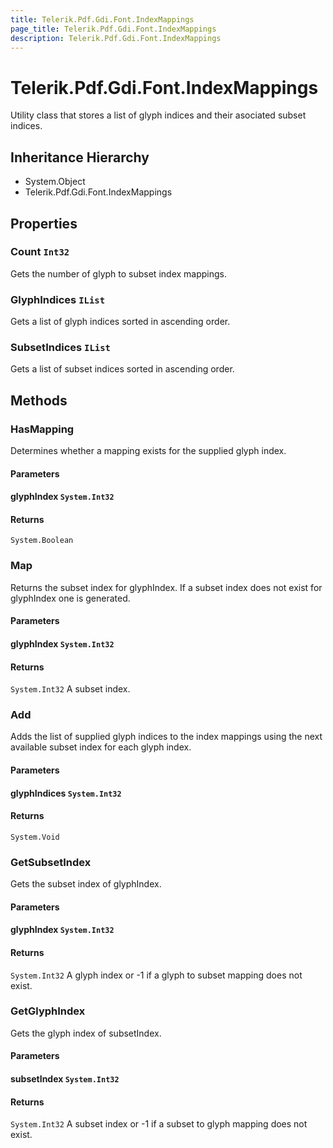 ```yaml
---
title: Telerik.Pdf.Gdi.Font.IndexMappings
page_title: Telerik.Pdf.Gdi.Font.IndexMappings
description: Telerik.Pdf.Gdi.Font.IndexMappings
---
```


# Telerik.Pdf.Gdi.Font.IndexMappings

Utility class that stores a list of glyph indices and their 
                asociated subset indices.

## Inheritance Hierarchy

* System.Object
* Telerik.Pdf.Gdi.Font.IndexMappings

## Properties

###  Count `Int32`

Gets the number of glyph to subset index mappings.

###  GlyphIndices `IList`

Gets a list of glyph indices sorted in ascending order.

###  SubsetIndices `IList`

Gets a list of subset indices sorted in ascending order.

## Methods

###  HasMapping

Determines whether a mapping exists for the supplied glyph index.

#### Parameters

#### glyphIndex `System.Int32`

#### Returns

`System.Boolean` 

###  Map

Returns the subset index for glyphIndex.  If a subset 
                index does not exist for glyphIndex one is generated.

#### Parameters

#### glyphIndex `System.Int32`

#### Returns

`System.Int32` A subset index.

###  Add

Adds the list of supplied glyph indices to the index mappings using 
                the next available subset index for each glyph index.

#### Parameters

#### glyphIndices `System.Int32`

#### Returns

`System.Void` 

###  GetSubsetIndex

Gets the subset index of glyphIndex.

#### Parameters

#### glyphIndex `System.Int32`

#### Returns

`System.Int32` A glyph index or -1 if a glyph to subset mapping does not exist.

###  GetGlyphIndex

Gets the glyph index of subsetIndex.

#### Parameters

#### subsetIndex `System.Int32`

#### Returns

`System.Int32` A subset index or -1 if a subset to glyph mapping does not exist.

